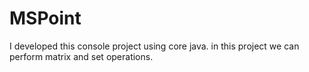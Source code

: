 # MSPoint
I developed this console project using core java. in this project we can perform matrix and set operations.
